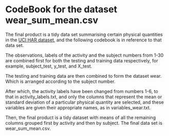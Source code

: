 # CodeBook for the dataset wear_sum_mean.csv

The final product is a tidy data set summarising certain physical quantities in the [UCI HAR dataset](http://archive.ics.uci.edu/ml/datasets/Human+Activity+Recognition+Using+Smartphones), and the following codebook is in reference to that data set. 

The observations, labels of the activity and the subject numbers from 1-30 are combined first for both the testing and training data respectively, for example, subject_test, y_test, and X_test. 

The testing and training data are then combined to form the dataset wear. Which is arranged according to the subject number. 

After which, the activity labels have been changed from numbers 1-6, to that in activity_labels.txt, and only the columns that represent the mean or standard deviation of a particular physical quantity are selected, and these variables are given their appropriate names, as in variables_wear.txt.

Then, the final product is a tidy dataset with means of all the remaining columns grouped first by activity and then by subject. The final data set is wear_sum_mean.csv. 
